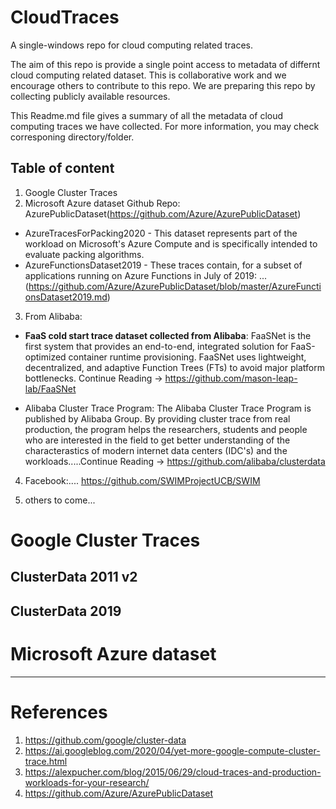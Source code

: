 # CloudTraces
A single-windows repo for cloud computing related traces.

The aim of this repo is provide a single point access to metadata of differnt cloud computing related dataset.
This is collaborative work and we encourage others to contribute to this repo. We are preparing this repo by collecting publicly available resources. 

This Readme.md file gives a summary of all the metadata of cloud computing traces we have collected. For more information, you may check corresponing directory/folder.


Table of content  
---
1. Google Cluster Traces
2. Microsoft Azure dataset
Github Repo: AzurePublicDataset(https://github.com/Azure/AzurePublicDataset)
* AzureTracesForPacking2020 - This dataset represents part of the workload on Microsoft's Azure Compute and is specifically intended to evaluate packing algorithms. 
* AzureFunctionsDataset2019 - These traces contain, for a subset of applications running on Azure Functions in July of 2019: ... (https://github.com/Azure/AzurePublicDataset/blob/master/AzureFunctionsDataset2019.md)

 
3. From Alibaba:

- **FaaS cold start trace dataset collected from Alibaba**: FaaSNet is the first system that provides an end-to-end, integrated solution for FaaS-optimized container runtime provisioning. FaaSNet uses lightweight, decentralized, and adaptive Function Trees (FTs) to avoid major platform bottlenecks. Continue Reading -> https://github.com/mason-leap-lab/FaaSNet

- Alibaba Cluster Trace Program:
The Alibaba Cluster Trace Program is published by Alibaba Group. By providing cluster trace from real production, the program helps the researchers, students and people who are interested in the field to get better understanding of the characterastics of modern internet data centers (IDC's) and the workloads.....Continue Reading -> https://github.com/alibaba/clusterdata

4. Facebook:....
https://github.com/SWIMProjectUCB/SWIM


5. others to come...  

   
# Google Cluster Traces  
## ClusterData 2011 v2  

## ClusterData 2019

# Microsoft Azure dataset  

---  
# References
1. https://github.com/google/cluster-data 
2. https://ai.googleblog.com/2020/04/yet-more-google-compute-cluster-trace.html
3. https://alexpucher.com/blog/2015/06/29/cloud-traces-and-production-workloads-for-your-research/ 
4. https://github.com/Azure/AzurePublicDataset  
